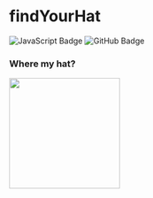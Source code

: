# findYourHat
![JavaScript Badge](https://img.shields.io/badge/JavaScript-F7DF1E?logo=javascript&logoColor=000&style=for-the-badge) ![GitHub Badge](https://img.shields.io/badge/GitHub-181717?logo=github&logoColor=fff&style=for-the-badge)
### Where my hat?
<img src="https://media.giphy.com/media/l396VO7eqMcpD08ve/giphy.gif" width="200" height="200" />
